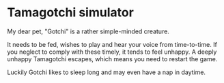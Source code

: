 
# Tamagotchi simulator

My dear pet, "Gotchi" is a rather simple-minded creature.

It needs to be fed, wishes to play and hear your voice from time-to-time.
If you neglect to comply with these timely, it tends to feel unhappy.
A deeply unhappy Tamagotchi escapes, which means you need to restart the game.

Luckily Gotchi likes to sleep long and may even have a nap in daytime.

